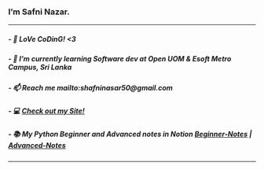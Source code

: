 <h3>I’m Safni Nazar.</h3><hr>

<h5>- 👨‍ LoVe CoDinG! <3</h5>
<h5>- 🌱 I’m currently learning Software dev at Open UOM & Esoft Metro Campus, Sri Lanka</h5>
<h5>- 📫 Reach me mailto:shafninasar50@gmail.com</h5>
<h5>- 💻 <a href='https://safnisha.mystrikingly.com/'>Check out my Site!</a> </h5>
<h5>- 📚 My Python Beginner and Advanced notes in Notion <a href='https://shafnisha.notion.site/Python-For-Beginners-07c600b75b6c49aea34f083c7b15e4e8'>Beginner-Notes</a> | <a href='https://shafnisha.notion.site/Python-advanced-61ec69ce3aa34d3597fd5410b15b20f3'>Advanced-Notes</a> </h5><hr>

